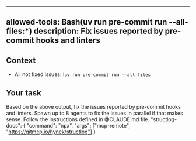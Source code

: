 ______________________________________________________________________

## allowed-tools: Bash(uv run pre-commit run --all-files:\*) description: Fix issues reported by pre-commit hooks and linters

## Context

- All not fixed issues: !`uv run pre-commit run --all-files`

## Your task

Based on the above output, fix the issues reported by pre-commit hooks and linters.
Spawn up to 8 agents to fix the issues in parallel if that makes sense.
Follow the instructions defined in @CLAUDE.md file.
"structlog-docs": {
"command": "npx",
"args": ["mcp-remote", "https://gitmcp.io/hynek/structlog"]
}
